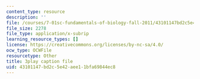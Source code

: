 ```yaml
---
content_type: resource
description: ''
file: /courses/7-01sc-fundamentals-of-biology-fall-2011/43101147bd2c5e42aee11bfa69844ec8_zLGHH9Rwvlw.vtt
file_size: 2278
file_type: application/x-subrip
learning_resource_types: []
license: https://creativecommons.org/licenses/by-nc-sa/4.0/
ocw_type: OCWFile
resourcetype: Other
title: 3play caption file
uid: 43101147-bd2c-5e42-aee1-1bfa69844ec8
---
```

